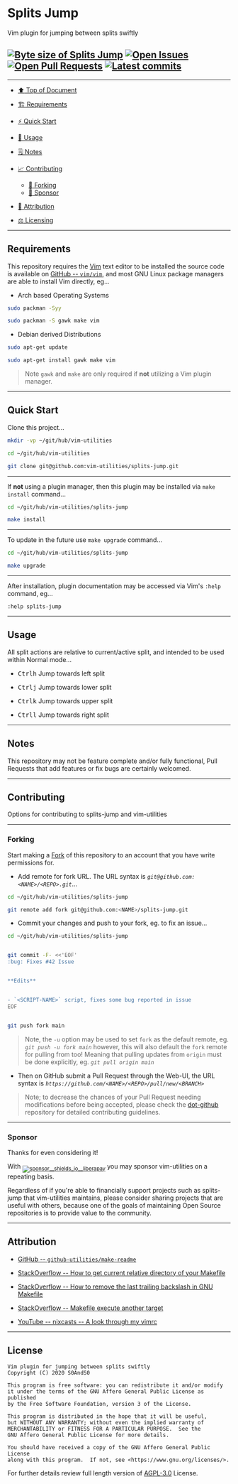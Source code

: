 # Splits Jump
[heading__top]:
  #splits-jump
  "&#x2B06; Vim plugin for jumping between splits swiftly"


Vim plugin for jumping between splits swiftly


## [![Byte size of Splits Jump][badge__main__splits_jump__source_code]][splits_jump__main__source_code] [![Open Issues][badge__issues__splits_jump]][issues__splits_jump] [![Open Pull Requests][badge__pull_requests__splits_jump]][pull_requests__splits_jump] [![Latest commits][badge__commits__splits_jump__main]][commits__splits_jump__main] 



---


- [:arrow_up: Top of Document][heading__top]

- [:building_construction: Requirements][heading__requirements]

- [:zap: Quick Start][heading__quick_start]

- [&#x1F9F0; Usage][heading__usage]

- [&#x1F5D2; Notes][heading__notes]

- [:chart_with_upwards_trend: Contributing][heading__contributing]

  - [:trident: Forking][heading__forking]
  - [:currency_exchange: Sponsor][heading__sponsor]

- [:card_index: Attribution][heading__attribution]

- [:balance_scale: Licensing][heading__license]


---



## Requirements
[heading__requirements]:
  #requirements
  "&#x1F3D7; Prerequisites and/or dependencies that this project needs to function properly"


This repository requires the [Vim][vim__home] text editor to be installed the source code is available on [GitHub -- `vim/vim`][vim__github], and most GNU Linux package managers are able to install Vim directly, eg...


- Arch based Operating Systems


```Bash
sudo packman -Syy

sudo packman -S gawk make vim
```


- Debian derived Distributions


```Bash
sudo apt-get update

sudo apt-get install gawk make vim
```


> Note `gawk` and `make` are only required if **not** utilizing a Vim plugin manager.


______


## Quick Start
[heading__quick_start]:
  #quick-start
  "&#9889; Perhaps as easy as one, 2.0,..."


Clone this project...


```Bash
mkdir -vp ~/git/hub/vim-utilities

cd ~/git/hub/vim-utilities

git clone git@github.com:vim-utilities/splits-jump.git
```


---


If **not** using a plugin manager, then this plugin may be installed via `make install` command...


```Bash
cd ~/git/hub/vim-utilities/splits-jump

make install
```


---


To update in the future use `make upgrade` command...


```Bash
cd ~/git/hub/vim-utilities/splits-jump

make upgrade
```


---


After installation, plugin documentation may be accessed via Vim's `:help` command, eg...


```Vim
:help splits-jump
```


______


## Usage
[heading__usage]:
  #usage
  "&#x1F9F0; How to utilize this repository"


All split actions are relative to current/active split, and intended to be used within Normal mode...


- <kbd>Ctrl</kbd><kbd>h</kbd> Jump towards left split

- <kbd>Ctrl</kbd><kbd>j</kbd> Jump towards lower split

- <kbd>Ctrl</kbd><kbd>k</kbd> Jump towards upper split

- <kbd>Ctrl</kbd><kbd>l</kbd> Jump towards right split


______


## Notes
[heading__notes]:
  #notes
  "&#x1F5D2; Additional things to keep in mind when developing"


This repository may not be feature complete and/or fully functional, Pull Requests that add features or fix bugs are certainly welcomed.


______


## Contributing
[heading__contributing]:
  #contributing
  "&#x1F4C8; Options for contributing to splits-jump and vim-utilities"


Options for contributing to splits-jump and vim-utilities


---


### Forking
[heading__forking]:
  #forking
  "&#x1F531; Tips for forking splits-jump"


Start making a [Fork][splits_jump__fork_it] of this repository to an account that you have write permissions for.


- Add remote for fork URL. The URL syntax is _`git@github.com:<NAME>/<REPO>.git`_...


```Bash
cd ~/git/hub/vim-utilities/splits-jump

git remote add fork git@github.com:<NAME>/splits-jump.git
```


- Commit your changes and push to your fork, eg. to fix an issue...


```Bash
cd ~/git/hub/vim-utilities/splits-jump


git commit -F- <<'EOF'
:bug: Fixes #42 Issue


**Edits**


- `<SCRIPT-NAME>` script, fixes some bug reported in issue
EOF


git push fork main
```


> Note, the `-u` option may be used to set `fork` as the default remote, eg. _`git push -u fork main`_ however, this will also default the `fork` remote for pulling from too! Meaning that pulling updates from `origin` must be done explicitly, eg. _`git pull origin main`_


- Then on GitHub submit a Pull Request through the Web-UI, the URL syntax is _`https://github.com/<NAME>/<REPO>/pull/new/<BRANCH>`_


> Note; to decrease the chances of your Pull Request needing modifications before being accepted, please check the [dot-github](https://github.com/vim-utilities/.github) repository for detailed contributing guidelines.


---


### Sponsor
  [heading__sponsor]:
  #sponsor
  "&#x1F4B1; Methods for financially supporting vim-utilities that maintains splits-jump"


Thanks for even considering it!


With <sub>[![sponsor__shields_io__liberapay]][sponsor__link__liberapay]</sub> you may sponsor vim-utilities on a repeating basis.


Regardless of if you're able to financially support projects such as splits-jump that vim-utilities maintains, please consider sharing projects that are useful with others, because one of the goals of maintaining Open Source repositories is to provide value to the community.


______


## Attribution
[heading__attribution]:
  #attribution
  "&#x1F4C7; Resources that where helpful in building this project so far."


- [GitHub -- `github-utilities/make-readme`](https://github.com/github-utilities/make-readme)

- [StackOverflow -- How to get current relative directory of your Makefile](https://stackoverflow.com/questions/18136918/)

- [StackOverflow -- How to remove the last trailing backslash in GNU Makefile](https://stackoverflow.com/questions/33126425/)

- [StackOverflow -- Makefile execute another target](https://stackoverflow.com/questions/3267145/)

- [YouTube --  nixcasts -- A look through my vimrc](https://www.youtube.com/watch?v=Ad9BhAiAg7o)


______


## License
[heading__license]:
  #license
  "&#x2696; Legal side of Open Source"


```
Vim plugin for jumping between splits swiftly
Copyright (C) 2020 S0AndS0

This program is free software: you can redistribute it and/or modify
it under the terms of the GNU Affero General Public License as published
by the Free Software Foundation, version 3 of the License.

This program is distributed in the hope that it will be useful,
but WITHOUT ANY WARRANTY; without even the implied warranty of
MERCHANTABILITY or FITNESS FOR A PARTICULAR PURPOSE.  See the
GNU Affero General Public License for more details.

You should have received a copy of the GNU Affero General Public License
along with this program.  If not, see <https://www.gnu.org/licenses/>.
```


For further details review full length version of [AGPL-3.0][branch__current__license] License.



[branch__current__license]:
  /LICENSE
  "&#x2696; Full length version of AGPL-3.0 License"


[badge__commits__splits_jump__main]:
  https://img.shields.io/github/last-commit/vim-utilities/splits-jump/main.svg

[commits__splits_jump__main]:
  https://github.com/vim-utilities/splits-jump/commits/main
  "&#x1F4DD; History of changes on this branch"


[splits_jump__community]:
  https://github.com/vim-utilities/splits-jump/community
  "&#x1F331; Dedicated to functioning code"


[issues__splits_jump]:
  https://github.com/vim-utilities/splits-jump/issues
  "&#x2622; Search for and _bump_ existing issues or open new issues for project maintainer to address."

[splits_jump__fork_it]:
  https://github.com/vim-utilities/splits-jump/
  "&#x1F531; Fork it!"

[pull_requests__splits_jump]:
  https://github.com/vim-utilities/splits-jump/pulls
  "&#x1F3D7; Pull Request friendly, though please check the Community guidelines"

[splits_jump__main__source_code]:
  https://github.com/vim-utilities/splits-jump/
  "&#x2328; Project source!"

[badge__issues__splits_jump]:
  https://img.shields.io/github/issues/vim-utilities/splits-jump.svg

[badge__pull_requests__splits_jump]:
  https://img.shields.io/github/issues-pr/vim-utilities/splits-jump.svg

[badge__main__splits_jump__source_code]:
  https://img.shields.io/github/repo-size/vim-utilities/splits-jump


[vim__home]:
  https://www.vim.org
  "Home page for the Vim text editor"

[vim__github]:
  https://github.com/vim/vim
  "Source code for Vim on GitHub"


[sponsor__shields_io__liberapay]:
  https://img.shields.io/static/v1?logo=liberapay&label=Sponsor&message=vim-utilities

[sponsor__link__liberapay]:
  https://liberapay.com/vim-utilities
  "&#x1F4B1; Sponsor developments and projects that vim-utilities maintains via Liberapay"

